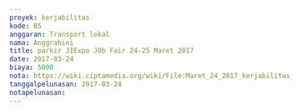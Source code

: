 ```yaml
---
proyek: kerjabilitas
kode: B5
anggaran: Transport lokal
nama: Anggrahini
title: parkir JIExpo JOb Fair 24-25 Maret 2017
date: 2017-03-24
biaya: 5000
nota: https://wiki.ciptamedia.org/wiki/File:Maret_24_2017_kerjabilitas_B5_parkir_inok785.jpg
tanggalpelunasan: 2017-03-24
notapelunasan:
---
```

